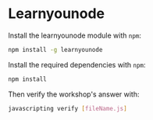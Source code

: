 # Learnyounode

Install the learnyounode module with `npm`:

```sh
npm install -g learnyounode
```

Install the required dependencies with `npm`:

```sh
npm install
```

Then verify the workshop's answer with:

```sh
javascripting verify [fileName.js]
```
